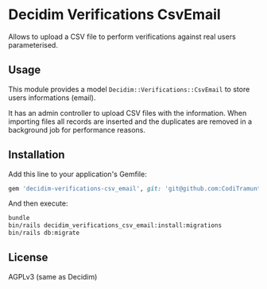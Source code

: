 # Decidim Verifications CsvEmail

Allows to upload a CSV file to perform verifications against
real users parameterised.

## Usage

This module provides a model `Decidim::Verifications::CsvEmail` to store users informations (email).

It has an admin controller to upload CSV files with the information. When importing files all records are inserted and the duplicates are removed in a background job for performance reasons.

## Installation

Add this line to your application's Gemfile:

```ruby
gem 'decidim-verifications-csv_email', git: 'git@github.com:CodiTramuntana/decidim-verifications-csv_emails.git'
```

And then execute:

```bash
bundle
bin/rails decidim_verifications_csv_email:install:migrations
bin/rails db:migrate
```

## License

AGPLv3 (same as Decidim)
